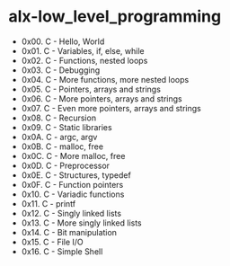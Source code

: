 # alx-low_level_programming
  * 0x00. C - Hello, World
  * 0x01. C - Variables, if, else, while
  * 0x02. C - Functions, nested loops
  * 0x03. C - Debugging
  * 0x04. C - More functions, more nested loops
  * 0x05. C - Pointers, arrays and strings
  * 0x06. C - More pointers, arrays and strings
  * 0x07. C - Even more pointers, arrays and strings
  * 0x08. C - Recursion
  * 0x09. C - Static libraries
  * 0x0A. C - argc, argv
  * 0x0B. C - malloc, free
  * 0x0C. C - More malloc, free
  * 0x0D. C - Preprocessor
  * 0x0E. C - Structures, typedef
  * 0x0F. C - Function pointers
  * 0x10. C - Variadic functions
  * 0x11. C - printf
  * 0x12. C - Singly linked lists
  * 0x13. C - More singly linked lists
  * 0x14. C - Bit manipulation
  * 0x15. C - File I/O
  * 0x16. C - Simple Shell
